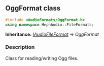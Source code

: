 ## OggFormat class
```c++
#include <AudioFormats/OggFormat.h>
using namespace HephAudio::FileFormats;
```
**Inheritance:** *[IAudioFileFormat](/docs/HephAudio/AudioFormats/IAudioFileFormat.md)* -> *OggFormat*

### Description
Class for reading/writing Ogg files.
